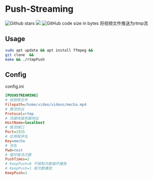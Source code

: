 # Push-Streaming
![Github stars](https://img.shields.io/github/stars/canaconZion/videoPlayer.svg) [![](https://img.shields.io/badge/feature-audiodevode-blue)](https://github.com/canaconZion/videoPlayer/tree/feature/audiodecode) 
![GitHub code size in bytes](https://img.shields.io/github/languages/code-size/canaconZion/videoPlayer)
将视频文件推送为rtmp流

## Usage
```bash
sudo apt update && apt install ffmpeg &&
git clone  &&
make && ./rtmpPush
```
## Config
config.ini
```ini
[PUSHSTREAMING]
# 视频原文件
Filepath=/home/video/videos/mecha.mp4 
# 推流协议
Protocol=rtmp 
# 流媒体服务器地址
HostName=localhost 
# 推流端口
Port=1935 
# 应用程序名
Key=mecha
# 流名
Pwd=test
# 循环推流次数
PushTimes=2 
# KeepPush=0 不限制次数循环播放
# KeepPush=1 按次数播放
KeepPush=1
```
